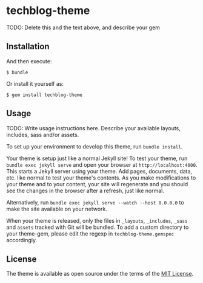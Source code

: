 # techblog-theme

TODO: Delete this and the text above, and describe your gem

## Installation

And then execute:

    $ bundle

Or install it yourself as:

    $ gem install techblog-theme

## Usage

TODO: Write usage instructions here. Describe your available layouts, includes, sass and/or assets.


To set up your environment to develop this theme, run `bundle install`.

Your theme is setup just like a normal Jekyll site! To test your theme, run `bundle exec jekyll serve` and open your browser at `http://localhost:4000`. This starts a Jekyll server using your theme. Add pages, documents, data, etc. like normal to test your theme's contents. As you make modifications to your theme and to your content, your site will regenerate and you should see the changes in the browser after a refresh, just like normal.

Alternatively, run `bundle exec jekyll serve --watch --host 0.0.0.0` to make the site available on your network.

When your theme is released, only the files in `_layouts`, `_includes`, `_sass` and `assets` tracked with Git will be bundled.
To add a custom directory to your theme-gem, please edit the regexp in `techblog-theme.gemspec` accordingly.

## License

The theme is available as open source under the terms of the [MIT License](https://opensource.org/licenses/MIT).
